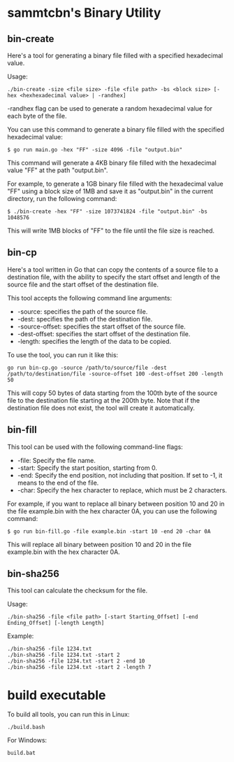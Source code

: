 # sammtcbn's Binary Utility

## bin-create

Here's a tool for generating a binary file filled with a specified hexadecimal value.

Usage:
```
./bin-create -size <file size> -file <file path> -bs <block size> [-hex <hexhexadecimal value> | -randhex]
```

-randhex flag can be used to generate a random hexadecimal value for each byte of the file.

You can use this command to generate a binary file filled with the specified hexadecimal value:

```
$ go run main.go -hex "FF" -size 4096 -file "output.bin"
```

This command will generate a 4KB binary file filled with the hexadecimal value "FF" at the path "output.bin".

For example, to generate a 1GB binary file filled with the hexadecimal value "FF" using a block size of 1MB and save it as "output.bin" in the current directory, run the following command:

```
$ ./bin-create -hex "FF" -size 1073741824 -file "output.bin" -bs 1048576
```

This will write 1MB blocks of "FF" to the file until the file size is reached.


## bin-cp

Here's a tool written in Go that can copy the contents of a source file to a destination file, with the ability to specify the start offset and length of the source file and the start offset of the destination file.

This tool accepts the following command line arguments:

* -source: specifies the path of the source file.
* -dest: specifies the path of the destination file.
* -source-offset: specifies the start offset of the source file.
* -dest-offset: specifies the start offset of the destination file.
* -length: specifies the length of the data to be copied.

To use the tool, you can run it like this:

```
go run bin-cp.go -source /path/to/source/file -dest /path/to/destination/file -source-offset 100 -dest-offset 200 -length 50
```

This will copy 50 bytes of data starting from the 100th byte of the source file to the destination file starting at the 200th byte. Note that if the destination file does not exist, the tool will create it automatically.

## bin-fill

This tool can be used with the following command-line flags:

* -file: Specify the file name.
* -start: Specify the start position, starting from 0.
* -end: Specify the end position, not including that position. If set to -1, it means to the end of the file.
* -char: Specify the hex character to replace, which must be 2 characters.

For example, if you want to replace all binary between position 10 and 20 in the file example.bin with the hex character 0A, you can use the following command:

```
$ go run bin-fill.go -file example.bin -start 10 -end 20 -char 0A
```

This will replace all binary between position 10 and 20 in the file example.bin with the hex character 0A.

## bin-sha256

This tool can calculate the checksum for the file.

Usage:
```
./bin-sha256 -file <file path> [-start Starting_Offset] [-end Ending_Offset] [-length Length]
```

Example:
```
./bin-sha256 -file 1234.txt
./bin-sha256 -file 1234.txt -start 2 
./bin-sha256 -file 1234.txt -start 2 -end 10
./bin-sha256 -file 1234.txt -start 2 -length 7
```

# build executable

To build all tools, you can run this in Linux:
```
./build.bash
```

For Windows:
```
build.bat
```
